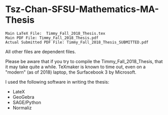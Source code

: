 # Tsz-Chan-SFSU-Mathematics-MA-Thesis

```
Main LaTeX File:  Timmy_Fall_2018_Thesis.tex
Main PDF File: Timmy_Fall_2018_Thesis.pdf
Actual Submitted PDF File: Timmy_Fall_2018_Thesis_SUBMITTED.pdf
```

All other files are dependent files.

Please be aware that if you try to compile the Timmy_Fall_2018_Thesis, that it may take quite a while. TeXmaker is known to time out, even on a "modern" (as of 2018) laptop, the Surfacebook 3 by Microsoft. 

I used the following software in writing the thesis:
- LateX 
- GeoGebra 
- SAGE/Python
- Normaliz 
